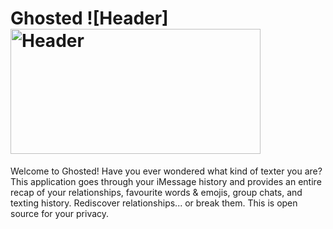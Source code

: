# Ghosted ![Header]<img src="https://user-images.githubusercontent.com/70731225/231541127-e9fd1a0c-f0a2-444a-877a-3002013dd56a.png" alt="Header" width="400" height="200">



Welcome to Ghosted! Have you ever wondered what kind of texter you are? This application goes through your iMessage history and provides an entire recap of your relationships, favourite words & emojis, group chats, and texting history. Rediscover relationships... or break them. This is open source for your privacy. 


